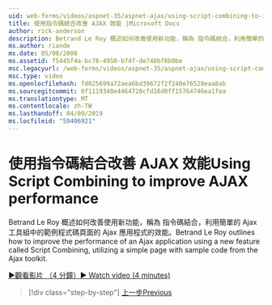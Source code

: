 ```yaml
---
uid: web-forms/videos/aspnet-35/aspnet-ajax/using-script-combining-to-improve-ajax-performance
title: 使用指令碼結合改善 AJAX 效能 |Microsoft Docs
author: rick-anderson
description: Betrand Le Roy 概述如何改善使用新功能，稱為 指令碼結合，利用簡單的網頁與 samp 的 Ajax 應用程式的效能...
ms.author: riande
ms.date: 05/08/2008
ms.assetid: f5445f4a-bc78-4950-b74f-de748bf8b0be
msc.legacyurl: /web-forms/videos/aspnet-35/aspnet-ajax/using-script-combining-to-improve-ajax-performance
msc.type: video
ms.openlocfilehash: fd025699a72aea6bd39672f2f240e76528eaa8ab
ms.sourcegitcommit: 0f1119340e4464720cfd16d0ff15764746ea1fea
ms.translationtype: MT
ms.contentlocale: zh-TW
ms.lasthandoff: 04/09/2019
ms.locfileid: "59406921"
---
```

# <a name="using-script-combining-to-improve-ajax-performance"></a><span data-ttu-id="12ecb-103">使用指令碼結合改善 AJAX 效能</span><span class="sxs-lookup"><span data-stu-id="12ecb-103">Using Script Combining to improve AJAX performance</span></span>

<span data-ttu-id="12ecb-104">Betrand Le Roy 概述如何改善使用新功能，稱為 指令碼結合，利用簡單的 Ajax 工具組中的範例程式碼頁面的 Ajax 應用程式的效能。</span><span class="sxs-lookup"><span data-stu-id="12ecb-104">Betrand Le Roy outlines how to improve the performance of an Ajax application using a new feature called Script Combining, utilizing a simple page with sample code from the Ajax toolkit.</span></span>

[<span data-ttu-id="12ecb-105">&#9654;觀看影片 （4 分鐘）</span><span class="sxs-lookup"><span data-stu-id="12ecb-105">&#9654; Watch video (4 minutes)</span></span>](https://channel9.msdn.com/Blogs/ASP-NET-Site-Videos/using-script-combining-to-improve-ajax-performance)

> [!div class="step-by-step"]
> [<span data-ttu-id="12ecb-106">上一步</span><span class="sxs-lookup"><span data-stu-id="12ecb-106">Previous</span></span>](introduction-to-aspnet-ajax-history.md)
